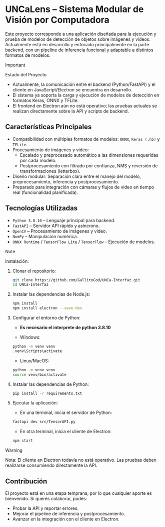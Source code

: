 # UNCaLens – Sistema Modular de Visión por Computadora

Este proyecto corresponde a una aplicación diseñada para la ejecución y prueba de modelos de detección de objetos sobre imágenes y videos. Actualmente está en desarrollo y enfocado principalmente en la parte backend, con un pipeline de inferencia funcional y adaptable a distintos formatos de modelos.

> [!IMPORTANT]
> Estado del Proyecto
>- Actualmente, la comunicación entre el backend (Python/FastAPI) y el cliente en JavaScript/Electron se encuentra en desarrollo.
>- El sistema ya soporta la carga y ejecución de modelos de detección en formatos Keras, ONNX y TFLite.
>- El frontend en Electron aún no está operativo; las pruebas actuales se realizan directamente sobre la API y scripts de backend.

## Características Principales
- Compatibilidad con múltiples formatos de modelos: `ONNX`, `Keras (.h5)` y `TFLite`.
- Procesamiento de imágenes y video:
   - Escalado y preprocesado automático a las dimensiones requeridas por cada modelo.
   - Postprocesamiento con filtrado por confianza, NMS y reversión de transformaciones (letterbox).
- Diseño modular: Separación clara entre el manejo del modelo, preprocesamiento, inferencia y postprocesamiento.
- Preparado para integración con cámaras y flujos de video en tiempo real (funcionalidad planificada).

## Tecnologías Utilizadas
- `Python 3.8.10` – Lenguaje principal para backend.
- `FastAPI` – Servidor API rápido y asíncrono.
- `OpenCV` – Procesamiento de imágenes y video.
- `NumPy` – Manipulación numérica.
- `ONNX Runtime` / `TensorFlow Lite` / `TensorFlow` – Ejecución de modelos.


> [!NOTE]
> Instalación:

1. Clonar el repositorio:
   ```bash
   git clone https://github.com/GallitoGod/UNCa-Interfaz.git
   cd UNCa-Interfaz
   ```
2. Instalar las dependencias de Node.js:
   ```bash
   npm install
   npm install electron --save-dev
   ```
3. Configurar el entorno de Python:

   - **Es necesario el interprete de python 3.8.10**

   - Windows:
   ```bash
   python -m venv venv
   .venv\Scripts\activate
   ```
   - Linux/MacOS:
   ```bash
   python -m venv venv
   source venv/bin/activate
   ```
4. Instalar las dependencias de Python:
   ```bash
   pip install -r requirements.txt
   ```
5. Ejecutar la aplicación:
   - En una terminal, inicia el servidor de Python:
   ```bash
   fastapi dev src/TensorAPI.py
   ```
   - En otra terminal, inicia el cliente de Electron:
   ```bash
   npm start
   ```

> [!WARNING]
> Nota: El cliente en Electron todavía no está operativo. Las pruebas deben realizarse consumiendo directamente la API.


## Contribución
El proyecto está en una etapa temprana, por lo que cualquier aporte es bienvenido.
Si querés colaborar, podés:
- Probar la API y reportar errores.
- Mejorar el pipeline de inferencia y postprocesamiento.
- Avanzar en la integración con el cliente en Electron.